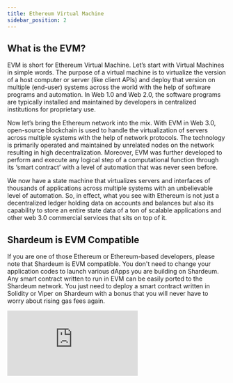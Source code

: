 ```yaml
---
title: Ethereum Virtual Machine
sidebar_position: 2
---
```


## What is the EVM?

EVM is short for Ethereum Virtual Machine. Let’s start with Virtual Machines in simple words. The purpose of a virtual machine is to virtualize the version of a host computer or server (like client APIs) and deploy that version on multiple (end-user) systems across the world with the help of software programs and automation. In Web 1.0 and Web 2.0, the software programs are typically installed and maintained by developers in centralized institutions for proprietary use.

Now let’s bring the Ethereum network into the mix. With EVM in Web 3.0, open-source blockchain is used to handle the virtualization of servers across multiple systems with the help of network protocols. The technology is primarily operated and maintained by unrelated nodes on the network resulting in high decentralization. Moreover, EVM was further developed to perform and execute any logical step of a computational function through its ‘smart contract’ with a level of automation that was never seen before.

We now have a state machine that virtualizes servers and interfaces of thousands of applications across multiple systems with an unbelievable level of automation. So, in effect, what you see with Ethereum is not just a decentralized ledger holding data on accounts and balances but also its capability to store an entire state data of a ton of scalable applications and other web 3.0 commercial services that sits on top of it.

## Shardeum is EVM Compatible

If you are one of those Ethereum or Ethereum-based developers, please note that Shardeum is EVM compatible. You don't need to change your application codes to launch various dApps you are building on Shardeum. Any smart contract written to run in EVM can be easily ported to the Shardeum network. You just need to deploy a smart contract written in Solidity or Viper on Shardeum with a bonus that you will never have to worry about rising gas fees again.


<iframe id="ytplayer" type="text/html"
  class="video"
  src="https://www.youtube.com/embed/XTlT3I-Iy5o?autoplay=0&mute=0"
  allowFullScreen="allowFullScreen"
  mozallowfullscreen="mozallowfullscreen"
  msallowfullscreen="msallowfullscreen"
  oallowfullscreen="oallowfullscreen"
  webkitallowfullscreen="webkitallowfullscreen"
  frameBorder="0">
  </iframe>

